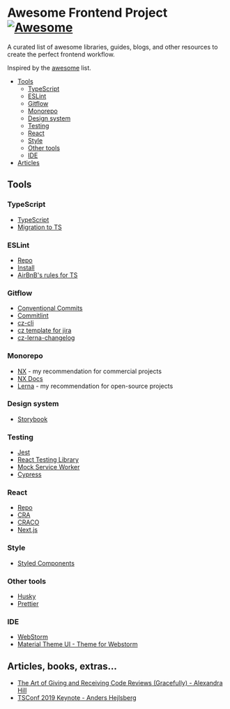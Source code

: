 # Awesome Frontend Project [![Awesome](https://cdn.rawgit.com/sindresorhus/awesome/d7305f38d29fed78fa85652e3a63e154dd8e8829/media/badge.svg)](https://github.com/sindresorhus/awesome)

A curated list of awesome libraries, guides, blogs, and other resources to create the perfect frontend workflow.

Inspired by the [awesome](https://github.com/sindresorhus/awesome) list.

* [Tools](#tools)
  * [TypeScript](#typescript)
  * [ESLint](#eslint)
  * [Gitflow](#gitflow)
  * [Monorepo](#monorepo)
  * [Design system](#design-system)
  * [Testing](#testing)
  * [React](#react)
  * [Style](#style)
  * [Other tools](#other-tools)
  * [IDE](#ide)
* [Articles](#articles)

## Tools

### TypeScript

* [TypeScript](https://github.com/microsoft/TypeScript)
* [Migration to TS](https://github.com/airbnb/ts-migrate)

### ESLint

* [Repo](https://github.com/eslint/eslint)
* [Install](https://eslint.org/docs/user-guide/getting-started)
* [AirBnB's rules for TS](https://github.com/iamturns/eslint-config-airbnb-typescript)

### Gitflow

* [Conventional Commits](https://www.conventionalcommits.org/)
* [Commitlint](https://github.com/conventional-changelog/commitlint)
* [cz-cli](https://github.com/commitizen/cz-cli)
* [cz template for jira](https://github.com/digitalroute/cz-conventional-changelog-for-jira)
* [cz-lerna-changelog](https://github.com/atlassian/cz-lerna-changelog)

### Monorepo

* [NX](https://github.com/nrwl/nx) - my recommendation for commercial projects
* [NX Docs](https://nx.dev/)
* [Lerna](https://github.com/lerna/lerna) - my recommendation for open-source projects

### Design system

* [Storybook](https://github.com/storybookjs/storybook)

### Testing

* [Jest](https://github.com/facebook/jest)
* [React Testing Library](https://github.com/testing-library/react-testing-library)
* [Mock Service Worker](https://github.com/mswjs/msw)
* [Cypress](https://github.com/cypress-io/cypress)

### React

* [Repo](https://github.com/facebook/react)
* [CRA](https://github.com/facebook/create-react-app)
* [CRACO](https://github.com/gsoft-inc/craco)
* [Next.js](https://github.com/vercel/next.js)

### Style

* [Styled Components](https://github.com/styled-components/styled-components)

### Other tools

* [Husky](https://github.com/typicode/husky)
* [Prettier](https://github.com/prettier/prettier)

### IDE

* [WebStorm](https://www.jetbrains.com/webstorm/)
* [Material Theme UI - Theme for Webstorm](https://plugins.jetbrains.com/plugin/8006-material-theme-ui)

## Articles, books, extras...

* [The Art of Giving and Receiving Code Reviews (Gracefully) - Alexandra Hill](https://www.alexandra-hill.com/2018/06/25/the-art-of-giving-and-receiving-code-reviews/)
* [TSConf 2019 Keynote - Anders Hejlsberg](https://www.youtube.com/watch?v=jmPZztKIFf4)
